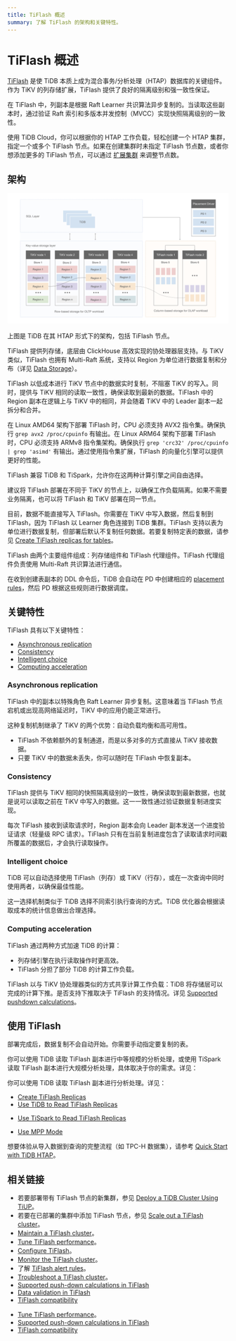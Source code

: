```yaml
---
title: TiFlash 概述
summary: 了解 TiFlash 的架构和关键特性。
---
```


# TiFlash 概述

[TiFlash](https://github.com/pingcap/tiflash) 是使 TiDB 本质上成为混合事务/分析处理（HTAP）数据库的关键组件。作为 TiKV 的列存储扩展，TiFlash 提供了良好的隔离级别和强一致性保证。

在 TiFlash 中，列副本是根据 Raft Learner 共识算法异步复制的。当读取这些副本时，通过验证 Raft 索引和多版本并发控制（MVCC）实现快照隔离级别的一致性。

<CustomContent platform="tidb-cloud">

使用 TiDB Cloud，你可以根据你的 HTAP 工作负载，轻松创建一个 HTAP 集群，指定一个或多个 TiFlash 节点。如果在创建集群时未指定 TiFlash 节点数，或者你想添加更多的 TiFlash 节点，可以通过 [扩展集群](/tidb-cloud/scale-tidb-cluster.md) 来调整节点数。

</CustomContent>

## 架构

![TiFlash 架构](/media/tidb-storage-architecture-1.png)

上图是 TiDB 在其 HTAP 形式下的架构，包括 TiFlash 节点。

TiFlash 提供列存储，底层由 ClickHouse 高效实现的协处理器层支持。与 TiKV 类似，TiFlash 也拥有 Multi-Raft 系统，支持以 Region 为单位进行数据复制和分布（详见 [Data Storage](https://www.pingcap.com/blog/tidb-internal-data-storage/)）。

TiFlash 以低成本进行 TiKV 节点中的数据实时复制，不阻塞 TiKV 的写入。同时，提供与 TiKV 相同的读取一致性，确保读取到最新的数据。TiFlash 中的 Region 副本在逻辑上与 TiKV 中的相同，并会随着 TiKV 中的 Leader 副本一起拆分和合并。

在 Linux AMD64 架构下部署 TiFlash 时，CPU 必须支持 AVX2 指令集。确保执行 `grep avx2 /proc/cpuinfo` 有输出。在 Linux ARM64 架构下部署 TiFlash 时，CPU 必须支持 ARMv8 指令集架构。确保执行 `grep 'crc32' /proc/cpuinfo | grep 'asimd'` 有输出。通过使用指令集扩展，TiFlash 的向量化引擎可以提供更好的性能。

<CustomContent platform="tidb">

TiFlash 兼容 TiDB 和 TiSpark，允许你在这两种计算引擎之间自由选择。

</CustomContent>

建议将 TiFlash 部署在不同于 TiKV 的节点上，以确保工作负载隔离。如果不需要业务隔离，也可以将 TiFlash 和 TiKV 部署在同一节点。

目前，数据不能直接写入 TiFlash。你需要在 TiKV 中写入数据，然后复制到 TiFlash，因为 TiFlash 以 Learner 角色连接到 TiDB 集群。TiFlash 支持以表为单位进行数据复制，但部署后默认不复制任何数据。若要复制特定表的数据，请参见 [Create TiFlash replicas for tables](/tiflash/create-tiflash-replicas.md#create-tiflash-replicas-for-tables)。

TiFlash 由两个主要组件组成：列存储组件和 TiFlash 代理组件。TiFlash 代理组件负责使用 Multi-Raft 共识算法进行通信。

在收到创建表副本的 DDL 命令后，TiDB 会自动在 PD 中创建相应的 [placement rules](https://docs.pingcap.com/tidb/stable/configure-placement-rules)，然后 PD 根据这些规则进行数据调度。

## 关键特性

TiFlash 具有以下关键特性：

- [Asynchronous replication](#asynchronous-replication)
- [Consistency](#consistency)
- [Intelligent choice](#intelligent-choice)
- [Computing acceleration](#computing-acceleration)

### Asynchronous replication

TiFlash 中的副本以特殊角色 Raft Learner 异步复制。这意味着当 TiFlash 节点宕机或出现高网络延迟时，TiKV 中的应用仍能正常进行。

这种复制机制继承了 TiKV 的两个优势：自动负载均衡和高可用性。

- TiFlash 不依赖额外的复制通道，而是以多对多的方式直接从 TiKV 接收数据。
- 只要 TiKV 中的数据未丢失，你可以随时在 TiFlash 中恢复副本。

### Consistency

TiFlash 提供与 TiKV 相同的快照隔离级别的一致性，确保读取到最新数据，也就是说可以读取之前在 TiKV 中写入的数据。这一一致性通过验证数据复制进度实现。

每次 TiFlash 接收到读取请求时，Region 副本会向 Leader 副本发送一个进度验证请求（轻量级 RPC 请求）。TiFlash 只有在当前复制进度包含了读取请求时间戳所覆盖的数据后，才会执行读取操作。

### Intelligent choice

TiDB 可以自动选择使用 TiFlash（列存）或 TiKV（行存），或在一次查询中同时使用两者，以确保最佳性能。

这一选择机制类似于 TiDB 选择不同索引执行查询的方式。TiDB 优化器会根据读取成本的统计信息做出合理选择。

### Computing acceleration

TiFlash 通过两种方式加速 TiDB 的计算：

- 列存储引擎在执行读取操作时更高效。
- TiFlash 分担了部分 TiDB 的计算工作负载。

TiFlash 以与 TiKV 协处理器类似的方式共享计算工作负载：TiDB 将存储层可以完成的计算下推。是否支持下推取决于 TiFlash 的支持情况。详见 [Supported pushdown calculations](/tiflash/tiflash-supported-pushdown-calculations.md)。

## 使用 TiFlash

部署完成后，数据复制不会自动开始。你需要手动指定要复制的表。

<CustomContent platform="tidb">

你可以使用 TiDB 读取 TiFlash 副本进行中等规模的分析处理，或使用 TiSpark 读取 TiFlash 副本进行大规模分析处理，具体取决于你的需求。详见：

</CustomContent>

<CustomContent platform="tidb-cloud">

你可以使用 TiDB 读取 TiFlash 副本进行分析处理。详见：

</CustomContent>

- [Create TiFlash Replicas](/tiflash/create-tiflash-replicas.md)
- [Use TiDB to Read TiFlash Replicas](/tiflash/use-tidb-to-read-tiflash.md)

<CustomContent platform="tidb">

- [Use TiSpark to Read TiFlash Replicas](/tiflash/use-tispark-to-read-tiflash.md)

</CustomContent>

- [Use MPP Mode](/tiflash/use-tiflash-mpp-mode.md)

<CustomContent platform="tidb">

想要体验从导入数据到查询的完整流程（如 TPC-H 数据集），请参考 [Quick Start with TiDB HTAP](/quick-start-with-htap.md)。

</CustomContent>

## 相关链接

<CustomContent platform="tidb">

- 若要部署带有 TiFlash 节点的新集群，参见 [Deploy a TiDB Cluster Using TiUP](/production-deployment-using-tiup.md)。
- 若要在已部署的集群中添加 TiFlash 节点，参见 [Scale out a TiFlash cluster](/scale-tidb-using-tiup.md#scale-out-a-tiflash-cluster)。
- [Maintain a TiFlash cluster](/tiflash/maintain-tiflash.md)。
- [Tune TiFlash performance](/tiflash/tune-tiflash-performance.md)。
- [Configure TiFlash](/tiflash/tiflash-configuration.md)。
- [Monitor the TiFlash cluster](/tiflash/monitor-tiflash.md)。
- 了解 [TiFlash alert rules](/tiflash/tiflash-alert-rules.md)。
- [Troubleshoot a TiFlash cluster](/tiflash/troubleshoot-tiflash.md)。
- [Supported push-down calculations in TiFlash](/tiflash/tiflash-supported-pushdown-calculations.md)
- [Data validation in TiFlash](/tiflash/tiflash-data-validation.md)
- [TiFlash compatibility](/tiflash/tiflash-compatibility.md)

</CustomContent>

<CustomContent platform="tidb-cloud">

- [Tune TiFlash performance](/tiflash/tune-tiflash-performance.md)。
- [Supported push-down calculations in TiFlash](/tiflash/tiflash-supported-pushdown-calculations.md)
- [TiFlash compatibility](/tiflash/tiflash-compatibility.md)

</CustomContent>